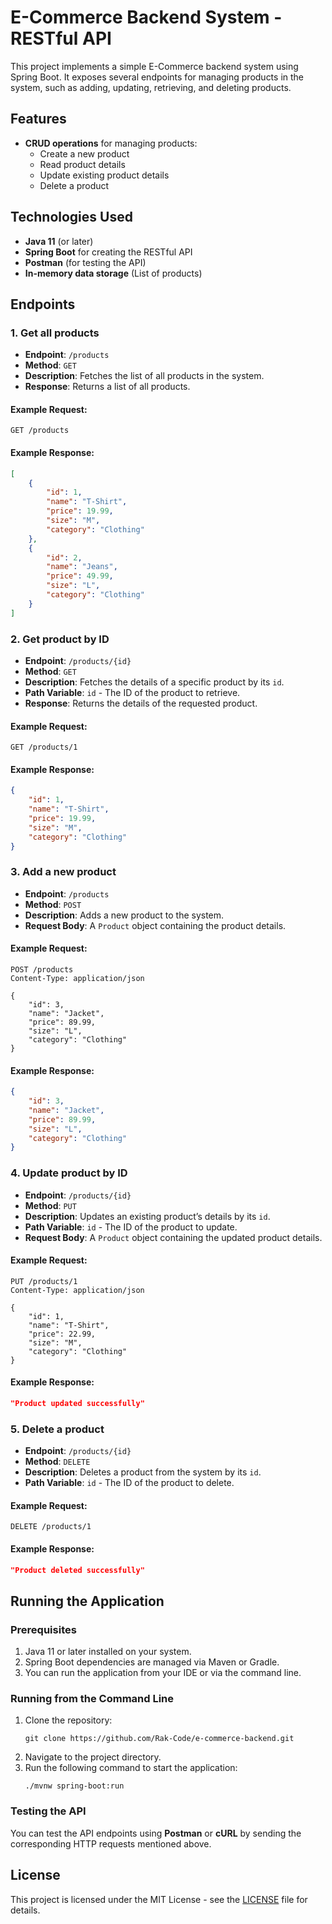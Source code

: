 

# E-Commerce Backend System - RESTful API

This project implements a simple E-Commerce backend system using Spring Boot. It exposes several endpoints for managing products in the system, such as adding, updating, retrieving, and deleting products.

## Features

- **CRUD operations** for managing products:
  - Create a new product
  - Read product details
  - Update existing product details
  - Delete a product

## Technologies Used

- **Java 11** (or later)
- **Spring Boot** for creating the RESTful API
- **Postman** (for testing the API)
- **In-memory data storage** (List of products)

## Endpoints

### 1. **Get all products**
- **Endpoint**: `/products`
- **Method**: `GET`
- **Description**: Fetches the list of all products in the system.
- **Response**: Returns a list of all products.

#### Example Request:
```
GET /products
```

#### Example Response:
```json
[
    {
        "id": 1,
        "name": "T-Shirt",
        "price": 19.99,
        "size": "M",
        "category": "Clothing"
    },
    {
        "id": 2,
        "name": "Jeans",
        "price": 49.99,
        "size": "L",
        "category": "Clothing"
    }
]
```

### 2. **Get product by ID**
- **Endpoint**: `/products/{id}`
- **Method**: `GET`
- **Description**: Fetches the details of a specific product by its `id`.
- **Path Variable**: `id` - The ID of the product to retrieve.
- **Response**: Returns the details of the requested product.

#### Example Request:
```
GET /products/1
```

#### Example Response:
```json
{
    "id": 1,
    "name": "T-Shirt",
    "price": 19.99,
    "size": "M",
    "category": "Clothing"
}
```

### 3. **Add a new product**
- **Endpoint**: `/products`
- **Method**: `POST`
- **Description**: Adds a new product to the system.
- **Request Body**: A `Product` object containing the product details.

#### Example Request:
```
POST /products
Content-Type: application/json

{
    "id": 3,
    "name": "Jacket",
    "price": 89.99,
    "size": "L",
    "category": "Clothing"
}
```

#### Example Response:
```json
{
    "id": 3,
    "name": "Jacket",
    "price": 89.99,
    "size": "L",
    "category": "Clothing"
}
```

### 4. **Update product by ID**
- **Endpoint**: `/products/{id}`
- **Method**: `PUT`
- **Description**: Updates an existing product’s details by its `id`.
- **Path Variable**: `id` - The ID of the product to update.
- **Request Body**: A `Product` object containing the updated product details.

#### Example Request:
```
PUT /products/1
Content-Type: application/json

{
    "id": 1,
    "name": "T-Shirt",
    "price": 22.99,
    "size": "M",
    "category": "Clothing"
}
```

#### Example Response:
```json
"Product updated successfully"
```

### 5. **Delete a product**
- **Endpoint**: `/products/{id}`
- **Method**: `DELETE`
- **Description**: Deletes a product from the system by its `id`.
- **Path Variable**: `id` - The ID of the product to delete.

#### Example Request:
```
DELETE /products/1
```

#### Example Response:
```json
"Product deleted successfully"
```

## Running the Application

### Prerequisites

1. Java 11 or later installed on your system.
2. Spring Boot dependencies are managed via Maven or Gradle.
3. You can run the application from your IDE or via the command line.

### Running from the Command Line

1. Clone the repository:
   ```
   git clone https://github.com/Rak-Code/e-commerce-backend.git
   ```
2. Navigate to the project directory.
3. Run the following command to start the application:
   ```
   ./mvnw spring-boot:run
   ```

### Testing the API

You can test the API endpoints using **Postman** or **cURL** by sending the corresponding HTTP requests mentioned above.

## License

This project is licensed under the MIT License - see the [LICENSE](LICENSE) file for details.

